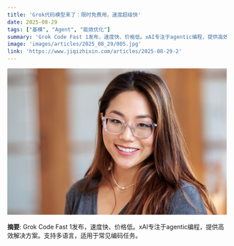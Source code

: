 ```yaml
---
title: 'Grok代码模型来了：限时免费用，速度超级快'
date: 2025-08-29
tags: ["基模", "Agent", "能效优化"]
summary: 'Grok Code Fast 1发布，速度快、价格低。xAI专注于agentic编程，提供高效解决方案。支持多语言，适用于常见编码任务。'
image: 'images/articles/2025_08_29/005.jpg'
link: 'https://www.jiqizhixin.com/articles/2025-08-29-2'
---
```

![Grok代码模型来了：限时免费用，速度超级快](images/articles/2025_08_29/005.jpg)

**摘要**: Grok Code Fast 1发布，速度快、价格低。xAI专注于agentic编程，提供高效解决方案。支持多语言，适用于常见编码任务。
